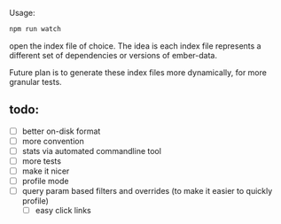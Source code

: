 Usage:

```js
npm run watch
```

open the index file of choice. The idea is each index file represents a different set of dependencies or versions of ember-data.

Future plan is to generate these index files more dynamically, for more granular tests.

todo:
-----

- [ ] better on-disk format
- [ ] more convention
- [ ] stats via automated commandline tool
- [ ] more tests
- [ ] make it nicer
- [ ] profile mode
- [ ] query param based filters and overrides (to make it easier to quickly profile)
  - [ ] easy click links
